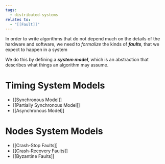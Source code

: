 ```yaml
---
tags:
  - distributed-systems
relates to:
  - "[[Fault]]"
---
```

In order to write algorithms that do not depend much on the details of the hardware and software, we need to *formalize* the kinds of ***faults***, that we expect to happen in a system

We do this by defining a ***system model***, which is an abstraction that describes what things an algorithm may assume.

# Timing System Models
- [[Synchronous Model]]
- [[Partially Synchronous Model]]
- [[Asynchronous Model]]

# Nodes System Models
- [[Crash-Stop Faults]]
- [[Crash-Recovery Faults]]
- [[Byzantine Faults]]